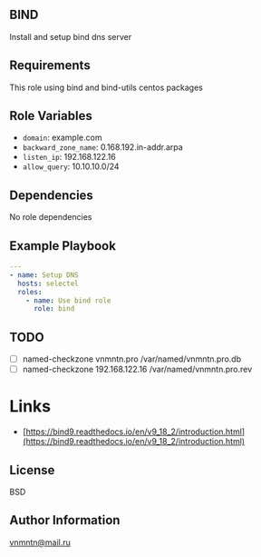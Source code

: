 ## BIND

Install and setup bind dns server

## Requirements

This role using bind and bind-utils centos packages

## Role Variables

- `domain`: example.com
- `backward_zone_name`: 0.168.192.in-addr.arpa
- `listen_ip`: 192.168.122.16
- `allow_query`: 10.10.10.0/24

## Dependencies

No role dependencies

## Example Playbook

```yaml
---
- name: Setup DNS
  hosts: selectel
  roles:
    - name: Use bind role
      role: bind
```

## TODO

- [ ] named-checkzone vnmntn.pro /var/named/vnmntn.pro.db
- [ ] named-checkzone 192.168.122.16 /var/named/vnmntn.pro.rev

# Links

- [https://bind9.readthedocs.io/en/v9_18_2/introduction.html](https://bind9.readthedocs.io/en/v9_18_2/introduction.html)

## License

BSD

## Author Information

<vnmntn@mail.ru>
